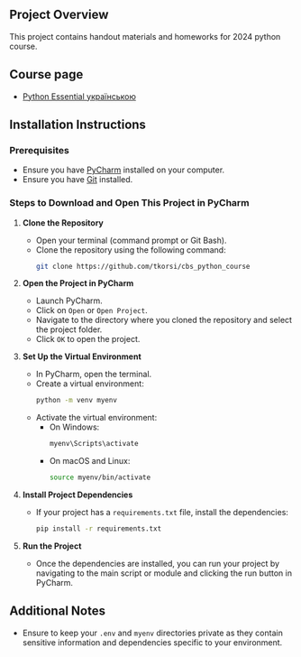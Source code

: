 ## Project Overview

This project contains handout materials and homeworks for 2024 python course. 

## Course page

- [Python Essential українською](https://lms.cbs.com.ua/course/view.php?id=53) 
## Installation Instructions

### Prerequisites
- Ensure you have [PyCharm](https://www.jetbrains.com/pycharm/download/) installed on your computer.
- Ensure you have [Git](https://git-scm.com/downloads) installed.

### Steps to Download and Open This Project in PyCharm

1. **Clone the Repository**
    - Open your terminal (command prompt or Git Bash).
    - Clone the repository using the following command:
      ```sh
      git clone https://github.com/tkorsi/cbs_python_course
      ```

2. **Open the Project in PyCharm**
    - Launch PyCharm.
    - Click on `Open` or `Open Project`.
    - Navigate to the directory where you cloned the repository and select the project folder.
    - Click `OK` to open the project.

3. **Set Up the Virtual Environment**
    - In PyCharm, open the terminal.
    - Create a virtual environment:
      ```sh
      python -m venv myenv
      ```
    - Activate the virtual environment:
      - On Windows:
        ```sh
        myenv\Scripts\activate
        ```
      - On macOS and Linux:
        ```sh
        source myenv/bin/activate
        ```

4. **Install Project Dependencies**
    - If your project has a `requirements.txt` file, install the dependencies:
      ```sh
      pip install -r requirements.txt
      ```

5. **Run the Project**
    - Once the dependencies are installed, you can run your project by navigating to the main script or module and clicking the run button in PyCharm.

## Additional Notes
- Ensure to keep your `.env` and `myenv` directories private as they contain sensitive information and dependencies specific to your environment.
